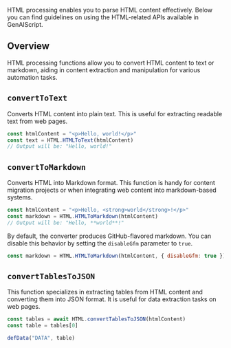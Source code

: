 
HTML processing enables you to parse HTML content effectively. Below you can find guidelines on using the HTML-related APIs available in GenAIScript.

## Overview

HTML processing functions allow you to convert HTML content to text or markdown, aiding in content extraction and manipulation for various automation tasks.

## `convertToText`

Converts HTML content into plain text. This is useful for extracting readable text from web pages.

```js
const htmlContent = "<p>Hello, world!</p>"
const text = HTML.HTMLToText(htmlContent)
// Output will be: "Hello, world!"
```

## `convertToMarkdown`

Converts HTML into Markdown format. This function is handy for content migration projects or when integrating web content into markdown-based systems.

```js
const htmlContent = "<p>Hello, <strong>world</strong>!</p>"
const markdown = HTML.HTMLToMarkdown(htmlContent)
// Output will be: "Hello, **world**!"
```

By default, the converter produces GitHub-flavored markdown. You can disable this behavior by setting the `disableGfm` parameter to `true`.

```js ", { disableGfm: true }"
const markdown = HTML.HTMLToMarkdown(htmlContent, { disableGfm: true })
```

## `convertTablesToJSON`

This function specializes in extracting tables from HTML content and converting them into JSON format. It is useful for data extraction tasks on web pages.

```js
const tables = await HTML.convertTablesToJSON(htmlContent)
const table = tables[0]

defData("DATA", table)
```
